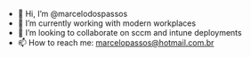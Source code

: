 - 👋 Hi, I’m @marcelodospassos
- 🔭 I’m currently working with modern workplaces
- 🤔 I’m looking to collaborate on sccm and intune deployments
- 📫 How to reach me: marcelopassos@hotmail.com.br

<!---
marcelodospassos/marcelodospassos is a ✨ special ✨ repository because its `README.md` (this file) appears on your GitHub profile.
You can click the Preview link to take a look at your changes.
--->

